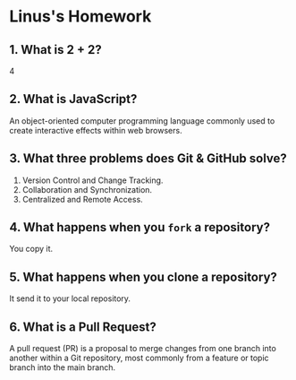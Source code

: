 # Linus's Homework

## 1. What is 2 + 2?

4

## 2. What is JavaScript?

An object-oriented computer programming language commonly used to create interactive effects within web browsers.

## 3. What three problems does Git & GitHub solve?

1. Version Control and Change Tracking.
2. Collaboration and Synchronization.
3. Centralized and Remote Access.

## 4. What happens when you `fork` a repository?

You copy it.

## 5. What happens when you clone a repository?

It send it to your local repository.

## 6. What is a Pull Request?

A pull request (PR) is a proposal to merge changes from one branch into another within a Git repository, most commonly from a feature or topic branch into the main branch.
